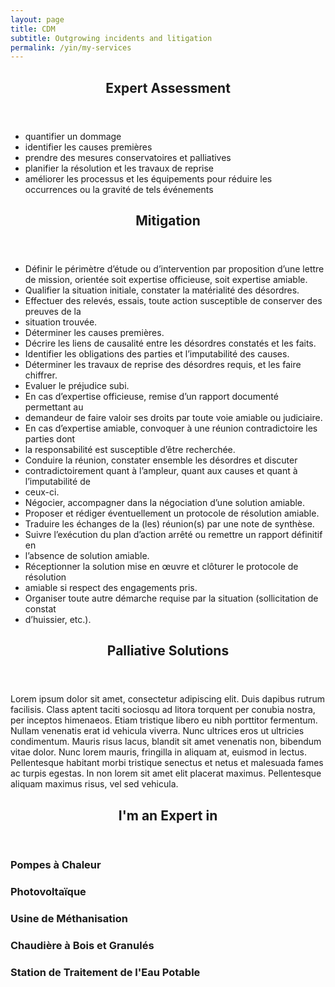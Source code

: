 ```yaml
---
layout: page
title: CDM
subtitle: Outgrowing incidents and litigation
permalink: /yin/my-services
---
```

<section>
    <header class="major">
        <h2>Expert Assessment</h2>
    </header>
    <ul>
        <li>quantifier un dommage</li>
        <li>identifier les causes premières</li>
        <li>prendre des mesures conservatoires et palliatives</li>
        <li>planifier la résolution et les travaux de reprise</li>
        <li>améliorer les processus et les équipements pour réduire les occurrences ou la gravité de tels événements</li>
    </ul>
</section>

<section>
    <header class="major">
        <h2>Mitigation</h2>
    </header>
    <ul>
        <li>Définir le périmètre d’étude ou d’intervention par proposition d’une lettre de mission, orientée soit expertise officieuse, soit expertise amiable.</li>
        <li>Qualifier la situation initiale, constater la matérialité des désordres.</li>
        <li>Effectuer des relevés, essais, toute action susceptible de conserver des preuves de la</li>
        <li>situation trouvée.</li>
        <li>Déterminer les causes premières.</li>
        <li>Décrire les liens de causalité entre les désordres constatés et les faits.</li>
        <li>Identifier les obligations des parties et l’imputabilité des causes.</li>
        <li>Déterminer les travaux de reprise des désordres requis, et les faire chiffrer.</li>
        <li>Evaluer le préjudice subi.</li>
        <li>En cas d’expertise officieuse, remise d’un rapport documenté permettant au</li>
        <li>demandeur de faire valoir ses droits par toute voie amiable ou judiciaire.</li>
        <li>En cas d’expertise amiable, convoquer à une réunion contradictoire les parties dont</li>
        <li>la responsabilité est susceptible d’être recherchée.</li>
        <li>Conduire la réunion, constater ensemble les désordres et discuter</li>
        <li>contradictoirement quant à l’ampleur, quant aux causes et quant à l’imputabilité de</li>
        <li>ceux-ci.</li>
        <li>Négocier, accompagner dans la négociation d’une solution amiable.</li>
        <li>Proposer et rédiger éventuellement un protocole de résolution amiable.</li>
        <li>Traduire les échanges de la (les) réunion(s) par une note de synthèse.</li>
        <li>Suivre l’exécution du plan d’action arrêté ou remettre un rapport définitif en</li>
        <li>l’absence de solution amiable.</li>
        <li>Réceptionner la solution mise en œuvre et clôturer le protocole de résolution</li>
        <li>amiable si respect des engagements pris.</li>
        <li>Organiser toute autre démarche requise par la situation (sollicitation de constat</li>
        <li>d’huissier, etc.).</li>
    </ul>
</section>

<section>
    <header class="major">
        <h2>Palliative Solutions</h2>
    </header>
    <p>Lorem ipsum dolor sit amet, consectetur adipiscing elit. Duis dapibus rutrum facilisis. Class aptent taciti sociosqu ad litora torquent per conubia nostra, per inceptos himenaeos. Etiam tristique libero eu nibh porttitor fermentum. Nullam venenatis erat id vehicula viverra. Nunc ultrices eros ut ultricies condimentum. Mauris risus lacus, blandit sit amet venenatis non, bibendum vitae dolor. Nunc lorem mauris, fringilla in aliquam at, euismod in lectus. Pellentesque habitant morbi tristique senectus et netus et malesuada fames ac turpis egestas. In non lorem sit amet elit placerat maximus. Pellentesque aliquam maximus risus, vel sed vehicula.</p>
</section>

<section>
    <header class="major">
        <h2>I'm an Expert in</h2>
    </header>
    <div class="features">
        <article>
            <span class="icon fa-signal"></span>
            <div class="content">
                <h3>Pompes à Chaleur</h3>
            </div>
        </article>
        <article>
            <span class="icon fa-signal"></span>
            <div class="content">
                <h3>Photovoltaïque</h3>
            </div>
        </article>
        <article>
            <span class="icon fa-signal"></span>
            <div class="content">
                <h3>Usine de Méthanisation</h3>
            </div>
        </article>
        <article>
            <span class="icon fa-signal"></span>
            <div class="content">
                <h3>Chaudière à Bois et Granulés</h3>
            </div>
        </article>
        <article>
            <span class="icon fa-signal"></span>
            <div class="content">
                <h3>Station de Traitement de l'Eau Potable</h3>
            </div>
        </article>
    </div>
</section>